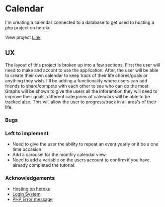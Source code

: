 # Calendar

I'm creating a calendar connected to a database to get used to hosting a php project on heroku.

View project [Link](https://daily-todo-calendar.herokuapp.com/user_profile/login.php)

## UX

The layout of this project is broken up into a few sections, First the user will need to make and accont to use the application. After, the user will be able to create their own calendar to keep track of their life chores/goals or anything they wish. I'll be adding a functionality where users can add friends to share/compete with each other to see who can do the most. Graphs will be shown to give the users all the inforamtion they will need to improve their goals, different categories of calendars will be able to be tracked also. This will allow the user to progress/track in all area's of their life.

### Bugs


### Left to implement

- Need to give the user the ability to repeat an event yearly or it be a one time occasion.
- Add a carousel for the monthly calendar view.
- Need to add a variable on the users account to confirm if you have already completed the tutorial.

### Acknowledgements

- [Hosting on heroku](https://www.youtube.com/watch?v=LXb6f8GJ0qs)
- [Login System](https://www.tutorialrepublic.com/php-tutorial/php-mysql-login-system.php)
- [PHP Error message](https://stackoverflow.com/questions/17053466/how-to-display-errors-for-my-mysqli-query)